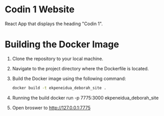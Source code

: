 # Codin 1 Website

React App that displays the heading "Codin 1".

# Building the Docker Image

1. Clone the repository to your local machine.
2. Navigate to the project directory where the Dockerfile is located.
3. Build the Docker image using the following command:

   ```bash
   docker build -t ekpeneidua_deborah_site .
4. Running the build
   docker run -p 7775:3000 ekpeneidua_deborah_site
5. Open broswer to http://127.0.0.1:7775 
